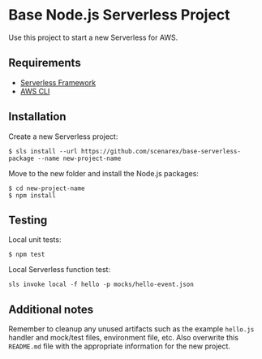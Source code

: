 # Base Node.js Serverless Project

Use this project to start a new Serverless for AWS.

## Requirements

* [Serverless Framework](https://serverless.com/framework/docs/providers/aws/guide/installation/)
* [AWS CLI](https://serverless.com/framework/docs/providers/aws/guide/credentials/)

## Installation

Create a new Serverless project:

```shell
$ sls install --url https://github.com/scenarex/base-serverless-package --name new-project-name
```

Move to the new folder and install the Node.js packages:

```shell
$ cd new-project-name
$ npm install
```

## Testing

Local unit tests:

```shell
$ npm test
```

Local Serverless function test:

```shell
sls invoke local -f hello -p mocks/hello-event.json
```

## Additional notes

Remember to cleanup any unused artifacts such as the example `hello.js` handler and mock/test files, environment file, etc. Also overwrite this `README.md` file with the appropriate information for the new project.
